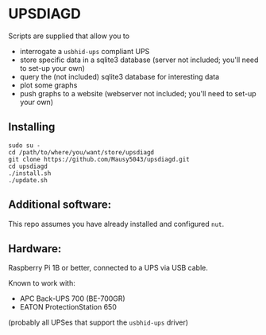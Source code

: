 # UPSDIAGD

Scripts are supplied that allow you to 
* interrogate a `usbhid-ups` compliant UPS
* store specific data in a sqlite3 database (server not included; you'll need to set-up your own)
* query the (not included) sqlite3 database for interesting data
* plot some graphs
* push graphs to a website (webserver not included; you'll need to set-up your own)

## Installing

```
sudo su -
cd /path/to/where/you/want/store/upsdiagd
git clone https://github.com/Mausy5043/upsdiagd.git
cd upsdiagd
./install.sh
./update.sh
```

## Additional software:
This repo assumes you have already installed and configured `nut`.  

## Hardware:
Raspberry Pi 1B or better, connected to a UPS via USB cable.

Known to work with:
- APC Back-UPS 700 (BE-700GR)
- EATON ProtectionStation 650

(probably all UPSes that support the `usbhid-ups` driver)
